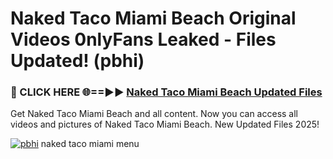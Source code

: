 # Naked Taco Miami Beach Original Videos 0nlyFans Leaked - Files Updated! (pbhi)

<h3>🔴 CLICK HERE 🌐==►► <a href="https://tinyurl.com/yckcrads" rel="nofollow">Naked Taco Miami Beach Updated Files</a></h3>

Get Naked Taco Miami Beach and all content. Now you can access all videos and pictures of Naked Taco Miami Beach. New Updated Files 2025!

[![pbhi](https://i.imgur.com/hpKpOFt.gif)](https://tinyurl.com/yckcrads)
naked taco miami menu